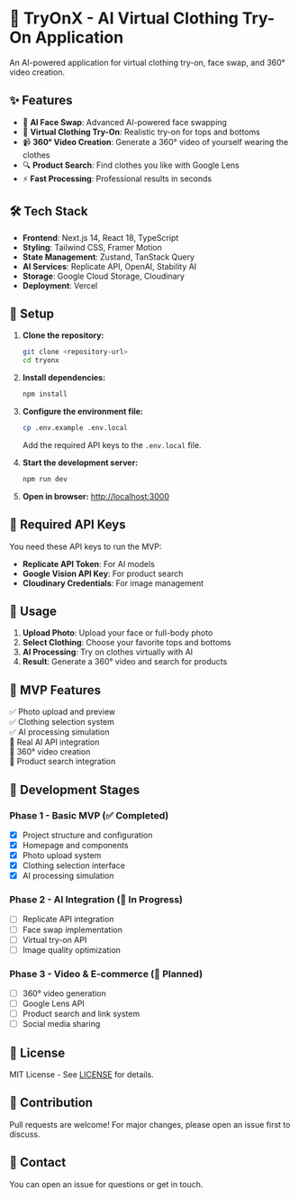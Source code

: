 # 🚀 TryOnX - AI Virtual Clothing Try-On Application

An AI-powered application for virtual clothing try-on, face swap, and 360° video creation.

## ✨ Features

- 🤖 **AI Face Swap**: Advanced AI-powered face swapping
- 👕 **Virtual Clothing Try-On**: Realistic try-on for tops and bottoms
- 📹 **360° Video Creation**: Generate a 360° video of yourself wearing the clothes
- 🔍 **Product Search**: Find clothes you like with Google Lens
- ⚡ **Fast Processing**: Professional results in seconds

## 🛠️ Tech Stack

- **Frontend**: Next.js 14, React 18, TypeScript
- **Styling**: Tailwind CSS, Framer Motion
- **State Management**: Zustand, TanStack Query
- **AI Services**: Replicate API, OpenAI, Stability AI
- **Storage**: Google Cloud Storage, Cloudinary
- **Deployment**: Vercel

## 🚀 Setup

1. **Clone the repository:**
   ```bash
   git clone <repository-url>
   cd tryonx
   ```

2. **Install dependencies:**
   ```bash
   npm install
   ```

3. **Configure the environment file:**
   ```bash
   cp .env.example .env.local
   ```
   
   Add the required API keys to the `.env.local` file.

4. **Start the development server:**
   ```bash
   npm run dev
   ```

5. **Open in browser:**
   [http://localhost:3000](http://localhost:3000)

## 🔧 Required API Keys

You need these API keys to run the MVP:

- **Replicate API Token**: For AI models
- **Google Vision API Key**: For product search
- **Cloudinary Credentials**: For image management

## 📖 Usage

1. **Upload Photo**: Upload your face or full-body photo
2. **Select Clothing**: Choose your favorite tops and bottoms
3. **AI Processing**: Try on clothes virtually with AI
4. **Result**: Generate a 360° video and search for products

## 🎯 MVP Features

✅ Photo upload and preview  
✅ Clothing selection system  
✅ AI processing simulation  
🔄 Real AI API integration  
🔄 360° video creation  
🔄 Product search integration  

## 🔗 Development Stages

### Phase 1 - Basic MVP (✅ Completed)
- [x] Project structure and configuration
- [x] Homepage and components
- [x] Photo upload system
- [x] Clothing selection interface
- [x] AI processing simulation

### Phase 2 - AI Integration (🔄 In Progress)
- [ ] Replicate API integration
- [ ] Face swap implementation
- [ ] Virtual try-on API
- [ ] Image quality optimization

### Phase 3 - Video & E-commerce (🔮 Planned)
- [ ] 360° video generation
- [ ] Google Lens API
- [ ] Product search and link system
- [ ] Social media sharing

## 📄 License

MIT License - See [LICENSE](LICENSE) for details.

## 👥 Contribution

Pull requests are welcome! For major changes, please open an issue first to discuss.

## 📧 Contact

You can open an issue for questions or get in touch.